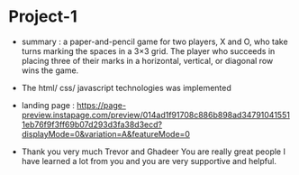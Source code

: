 # Project-1

- summary :
a paper-and-pencil game for two players, X and O, who take turns marking the spaces in a 3×3 grid. The player who succeeds in placing three of their marks in a horizontal, vertical, or diagonal row wins the game.


- The html/ css/ javascript technologies was implemented

- landing page :
https://page-preview.instapage.com/preview/014ad1f91708c886b898ad347910415511eb76f9f3ff69b07d293d3fa38d3ecd?displayMode=0&variation=A&featureMode=0

- Thank you very much Trevor and Ghadeer You are really great people I have learned a lot from you and you are very supportive and helpful.


